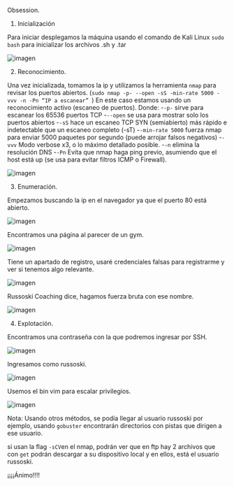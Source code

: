 Obsession.

1.	Inicialización 

Para iniciar desplegamos la máquina usando el comando de Kali Linux `sudo bash` para inicializar los archivos .sh y .tar
 
![imagen](https://github.com/user-attachments/assets/f24ce668-724b-4cfa-8c63-9dab07f48399)

2.	Reconocimiento.

Una vez inicializada, tomamos la ip y utilizamos la herramienta `nmap` para revisar los puertos abiertos. (`sudo nmap -p- --open -sS -min-rate 5000 -vvv -n -Pn “IP a escanear” `)
En este caso estamos usando un reconocimiento activo (escaneo de puertos).
Donde:
-`-p-` sirve para escanear los 65536 puertos TCP 
-`--open` se usa para mostrar solo los puertos abiertos
-`-sS` hace un escaneo TCP SYN (semiabierto) más rápido e indetectable que un escaneo completo (-sT)
-`-min-rate 5000` fuerza nmap para enviar 5000 paquetes por segundo (puede arrojar falsos negativos)
-`-vvv` Modo verbose x3, o lo máximo detallado posible.
-`-n` elimina la resolución DNS
-`-Pn` Evita que nmap haga ping previo, asumiendo que el host está up (se usa para evitar filtros ICMP o Firewall).

![imagen](https://github.com/user-attachments/assets/0bb10208-2d2a-40b6-bc59-7df60e1b05eb)

3.	Enumeración.

Empezamos buscando la ip en el navegador ya que el puerto 80 está abierto.
 
![imagen](https://github.com/user-attachments/assets/1c567322-e8d0-4c83-add7-3c492ee6226a)

Encontramos una página al parecer de un gym. 
 
![imagen](https://github.com/user-attachments/assets/5dc28f62-1fff-4d0a-929b-7502d1e1e03e)

Tiene un apartado de registro, usaré credenciales falsas para registrarme y ver si tenemos algo relevante.

![imagen](https://github.com/user-attachments/assets/23a3df3c-fd73-4e72-a297-ff16d4d57584)

Russoski Coaching dice, hagamos fuerza bruta con ese nombre.

![imagen](https://github.com/user-attachments/assets/5bab5d6a-d349-4bb8-a4d4-8de8b2d425e3)
 
4.	Explotación.

Encontramos una contraseña con la que podremos ingresar por SSH.

![imagen](https://github.com/user-attachments/assets/6f9d3e27-b01c-4a03-9dbe-c636863a9252)

Ingresamos como russoski. 
 
![imagen](https://github.com/user-attachments/assets/3785e90e-1dfb-45e8-a925-853c457a2ab3)

Usemos el bin vim para escalar privilegios.
 
![imagen](https://github.com/user-attachments/assets/8b2982ba-faff-4d6a-94ab-c1c3d3edb653)



Nota:
Usando otros métodos, se podía llegar al usuario russoski
por ejemplo, usando `gobuster` encontrarán directorios con pistas que dirigen a ese usuario.

si usan la flag `-sCV`en el nmap, podrán ver que en ftp hay 2 archivos que con `get` podrán descargar a su dispositivo local y en ellos, está el usuario russoski.

¡¡¡¡Ánimo!!!!

